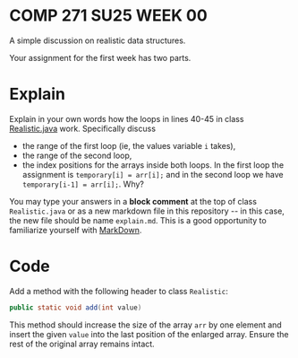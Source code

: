 # COMP 271 SU25 WEEK 00

A simple discussion on realistic data structures.

Your assignment for the first week has two parts.

# Explain
Explain in your own words how the loops in lines 40-45 in class [Realistic.java](./Realistic.java) work. Specifically discuss 

* the range of the first loop (ie, the values variable `i` takes), 
* the range of the second loop, 
* the index positions for the arrays inside both loops. In the first loop the assignment is
`temporary[i] = arr[i];` and in the second loop we have `temporary[i-1] = arr[i];`. Why?

You may type your answers in a **block comment** at the top of class `Realistic.java` or as a new markdown file in this repository -- in this case, the new file should be name `explain.md`. This is a good opportunity to familiarize yourself with [MarkDown](https://www.markdownguide.org/basic-syntax/).

# Code
Add a method with the following header to class `Realistic`:
```java
public static void add(int value)
```
This method should increase the size of the array `arr` by one element and insert the given `value` into the last position of the enlarged array. Ensure the rest of the original array remains intact.
